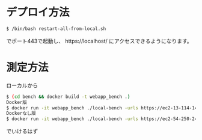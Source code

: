 # デプロイ方法

```sh
$ /bin/bash restart-all-from-local.sh
```

でポート443で起動し、 https://localhost/ にアクセスできるようになります。

# 測定方法

ローカルから

```sh
$ (cd bench && docker build -t webapp_bench .)
Docker版
$ docker run -it webapp_bench ./local-bench -urls https://ec2-13-114-142-226.ap-northeast-1.compute.amazonaws.com -timeout 30
Dockerなし版
$ docker run -it webapp_bench ./local-bench -urls https://ec2-54-250-246-146.ap-northeast-1.compute.amazonaws.com -timeout 30
```

でいけるはず
